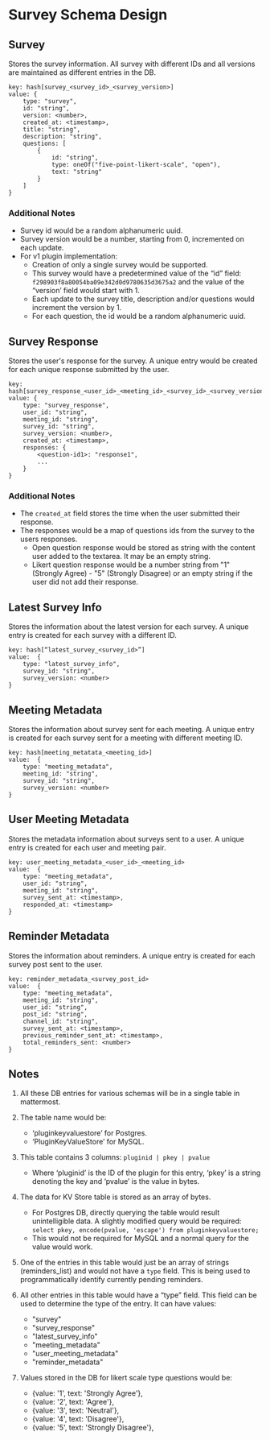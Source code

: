 # Survey Schema Design

## Survey

Stores the survey information. All survey with different IDs and all versions are maintained as different entries in the DB.

```
key: hash[survey_<survey_id>_<survey_version>]
value: {
    type: "survey",
    id: "string",
    version: <number>,
    created_at: <timestamp>,
    title: "string",
    description: "string",
    questions: [
        {
            id: "string",
            type: oneOf("five-point-likert-scale", "open"),
            text: "string"
        }
    ]
}
```

### Additional Notes

- Survey id would be a random alphanumeric uuid.
- Survey version would be a number, starting from 0, incremented on each update.
- For v1 plugin implementation:
  - Creation of only a single survey would be supported.
  - This survey would have a predetermined value of the “id” field: `f298903f8a80054ba09e342d0d9780635d3675a2` and the value of the “version’ field would start with 1.
  - Each update to the survey title, description and/or questions would increment the version by 1.
  - For each question, the id would be a random alphanumeric uuid.

## Survey Response

Stores the user's response for the survey. A unique entry would be created for each unique response submitted by the user.

```
key: hash[survey_response_<user_id>_<meeting_id>_<survey_id>_<survey_version>]
value: {
    type: "survey_response",
    user_id: "string",
    meeting_id: "string",
    survey_id: "string",
    survey_version: <number>,
    created_at: <timestamp>,
    responses: {
        <question-id1>: "response1",
        ...
    }
}
```

### Additional Notes

- The `created_at` field stores the time when the user submitted their response.
- The responses would be a map of questions ids from the survey to the users responses.
  - Open question response would be stored as string with the content user added to the textarea. It may be an empty string.
  - Likert question response would be a number string from "1" (Strongly Agree) - "5" (Strongly Disagree) or an empty string if the user did not add their response.

## Latest Survey Info

Stores the information about the latest version for each survey. A unique entry is created for each survey with a different ID.

```
key: hash[“latest_survey_<survey_id>”]
value:  {
    type: "latest_survey_info",
    survey_id: "string",
    survey_version: <number>
}
```

## Meeting Metadata

Stores the information about survey sent for each meeting. A unique entry is created for each survey sent for a meeting with different meeting ID.

```
key: hash[meeting_metatata_<meeting_id>]
value:  {
    type: "meeting_metadata",
    meeting_id: "string",
    survey_id: "string",
    survey_version: <number>
}
```

## User Meeting Metadata

Stores the metadata information about surveys sent to a user. A unique entry is created for each user and meeting pair.

```
key: user_meeting_metadata_<user_id>_<meeting_id>
value:  {
    type: "meeting_metadata",
    user_id: "string",
    meeting_id: "string",
    survey_sent_at: <timestamp>,
    responded_at: <timestamp>
}
```

## Reminder Metadata

Stores the information about reminders. A unique entry is created for each survey post sent to the user.

```
key: reminder_metadata_<survey_post_id>
value:  {
    type: "meeting_metadata",
    meeting_id: "string",
    user_id: "string",
    post_id: "string",
    channel_id: "string",
    survey_sent_at: <timestamp>,
    previous_reminder_sent_at: <timestamp>,
    total_reminders_sent: <number>
}
```

## Notes

1. All these DB entries for various schemas will be in a single table in mattermost.

2. The table name would be:
    - ‘pluginkeyvaluestore’ for Postgres.
    - ‘PluginKeyValueStore’ for MySQL.

3. This table contains 3 columns:
    `pluginid | pkey | pvalue`

    - Where ‘pluginid’ is the ID of the plugin for this entry, ‘pkey’ is a string denoting the key and ‘pvalue’ is the value in bytes.

4. The data for KV Store table is stored as an array of bytes.
    - For Postgres DB, directly querying the table would result unintelligible data. A slightly modified query would be required:
        `select pkey, encode(pvalue, 'escape') from pluginkeyvaluestore;`
    - This would not be required for MySQL and a normal query for the value would work.

5. One of the entries in this table would just be an array of strings (reminders_list) and would not have a `type` field. This is being used to programmatically identify currently pending reminders.

6. All other entries in this table would have a “type” field. This field can be used to determine the type of the entry. It can have values:
    - "survey"
    - "survey_response"
    - "latest_survey_info"
    - "meeting_metadata"
    - "user_meeting_metadata"
    - "reminder_metadata"

7. Values stored in the DB for likert scale type questions would be:
    - {value: '1', text: 'Strongly Agree'},
    - {value: '2', text: 'Agree'},
    - {value: '3', text: 'Neutral'},
    - {value: '4', text: 'Disagree'},
    - {value: '5', text: 'Strongly Disagree'},
